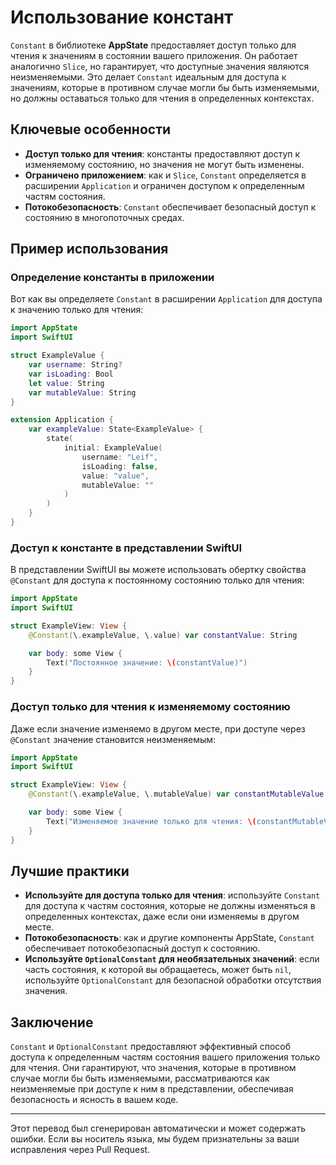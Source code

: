 # Использование констант

`Constant` в библиотеке **AppState** предоставляет доступ только для чтения к значениям в состоянии вашего приложения. Он работает аналогично `Slice`, но гарантирует, что доступные значения являются неизменяемыми. Это делает `Constant` идеальным для доступа к значениям, которые в противном случае могли бы быть изменяемыми, но должны оставаться только для чтения в определенных контекстах.

## Ключевые особенности

- **Доступ только для чтения**: константы предоставляют доступ к изменяемому состоянию, но значения не могут быть изменены.
- **Ограничено приложением**: как и `Slice`, `Constant` определяется в расширении `Application` и ограничен доступом к определенным частям состояния.
- **Потокобезопасность**: `Constant` обеспечивает безопасный доступ к состоянию в многопоточных средах.

## Пример использования

### Определение константы в приложении

Вот как вы определяете `Constant` в расширении `Application` для доступа к значению только для чтения:

```swift
import AppState
import SwiftUI

struct ExampleValue {
    var username: String?
    var isLoading: Bool
    let value: String
    var mutableValue: String
}

extension Application {
    var exampleValue: State<ExampleValue> {
        state(
            initial: ExampleValue(
                username: "Leif",
                isLoading: false,
                value: "value",
                mutableValue: ""
            )
        )
    }
}
```

### Доступ к константе в представлении SwiftUI

В представлении SwiftUI вы можете использовать обертку свойства `@Constant` для доступа к постоянному состоянию только для чтения:

```swift
import AppState
import SwiftUI

struct ExampleView: View {
    @Constant(\.exampleValue, \.value) var constantValue: String

    var body: some View {
        Text("Постоянное значение: \(constantValue)")
    }
}
```

### Доступ только для чтения к изменяемому состоянию

Даже если значение изменяемо в другом месте, при доступе через `@Constant` значение становится неизменяемым:

```swift
import AppState
import SwiftUI

struct ExampleView: View {
    @Constant(\.exampleValue, \.mutableValue) var constantMutableValue: String

    var body: some View {
        Text("Изменяемое значение только для чтения: \(constantMutableValue)")
    }
}
```

## Лучшие практики

- **Используйте для доступа только для чтения**: используйте `Constant` для доступа к частям состояния, которые не должны изменяться в определенных контекстах, даже если они изменяемы в другом месте.
- **Потокобезопасность**: как и другие компоненты AppState, `Constant` обеспечивает потокобезопасный доступ к состоянию.
- **Используйте `OptionalConstant` для необязательных значений**: если часть состояния, к которой вы обращаетесь, может быть `nil`, используйте `OptionalConstant` для безопасной обработки отсутствия значения.

## Заключение

`Constant` и `OptionalConstant` предоставляют эффективный способ доступа к определенным частям состояния вашего приложения только для чтения. Они гарантируют, что значения, которые в противном случае могли бы быть изменяемыми, рассматриваются как неизменяемые при доступе к ним в представлении, обеспечивая безопасность и ясность в вашем коде.

---
Этот перевод был сгенерирован автоматически и может содержать ошибки. Если вы носитель языка, мы будем признательны за ваши исправления через Pull Request.
